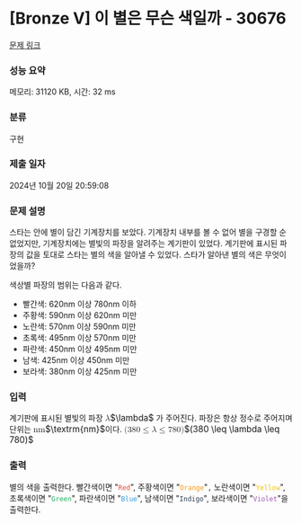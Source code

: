 # [Bronze V] 이 별은 무슨 색일까 - 30676 

[문제 링크](https://www.acmicpc.net/problem/30676) 

### 성능 요약

메모리: 31120 KB, 시간: 32 ms

### 분류

구현

### 제출 일자

2024년 10월 20일 20:59:08

### 문제 설명

<p>스타는 안에 별이 담긴 기계장치를 보았다. 기계장치 내부를 볼 수 없어 별을 구경할 순 없었지만, 기계장치에는 별빛의 파장을 알려주는 계기판이 있었다. 계기판에 표시된 파장의 값을 토대로 스타는 별의 색을 알아낼 수 있었다. 스타가 알아낸 별의 색은 무엇이었을까?</p>

<p>색상별 파장의 범위는 다음과 같다.</p>

<ul>
	<li>빨간색: 620nm 이상 780nm 이하</li>
	<li>주황색: 590nm 이상 620nm 미만</li>
	<li>노란색: 570nm 이상 590nm 미만</li>
	<li>초록색: 495nm 이상 570nm 미만</li>
	<li>파란색: 450nm 이상 495nm 미만</li>
	<li>남색: 425nm 이상 450nm 미만</li>
	<li>보라색: 380nm 이상 425nm 미만</li>
</ul>

### 입력 

 <p>계기판에 표시된 별빛의 파장 <mjx-container class="MathJax" jax="CHTML" style="font-size: 109%; position: relative;"><mjx-math class="MJX-TEX" aria-hidden="true"><mjx-mi class="mjx-i"><mjx-c class="mjx-c1D706 TEX-I"></mjx-c></mjx-mi></mjx-math><mjx-assistive-mml unselectable="on" display="inline"><math xmlns="http://www.w3.org/1998/Math/MathML"><mi>λ</mi></math></mjx-assistive-mml><span aria-hidden="true" class="no-mathjax mjx-copytext">$\lambda$</span></mjx-container> 가 주어진다. 파장은 항상 정수로 주어지며 단위는 <mjx-container class="MathJax" jax="CHTML" style="font-size: 109%; position: relative;"><mjx-math class="MJX-TEX" aria-hidden="true"><mjx-mtext class="mjx-n"><mjx-c class="mjx-c6E"></mjx-c><mjx-c class="mjx-c6D"></mjx-c></mjx-mtext></mjx-math><mjx-assistive-mml unselectable="on" display="inline"><math xmlns="http://www.w3.org/1998/Math/MathML"><mtext>nm</mtext></math></mjx-assistive-mml><span aria-hidden="true" class="no-mathjax mjx-copytext">$\textrm{nm}$</span></mjx-container>이다. <mjx-container class="MathJax" jax="CHTML" style="font-size: 109%; position: relative;"><mjx-math class="MJX-TEX" aria-hidden="true"><mjx-mo class="mjx-n"><mjx-c class="mjx-c28"></mjx-c></mjx-mo><mjx-mn class="mjx-n"><mjx-c class="mjx-c33"></mjx-c><mjx-c class="mjx-c38"></mjx-c><mjx-c class="mjx-c30"></mjx-c></mjx-mn><mjx-mo class="mjx-n" space="4"><mjx-c class="mjx-c2264"></mjx-c></mjx-mo><mjx-mi class="mjx-i" space="4"><mjx-c class="mjx-c1D706 TEX-I"></mjx-c></mjx-mi><mjx-mo class="mjx-n" space="4"><mjx-c class="mjx-c2264"></mjx-c></mjx-mo><mjx-mn class="mjx-n" space="4"><mjx-c class="mjx-c37"></mjx-c><mjx-c class="mjx-c38"></mjx-c><mjx-c class="mjx-c30"></mjx-c></mjx-mn><mjx-mo class="mjx-n"><mjx-c class="mjx-c29"></mjx-c></mjx-mo></mjx-math><mjx-assistive-mml unselectable="on" display="inline"><math xmlns="http://www.w3.org/1998/Math/MathML"><mo stretchy="false">(</mo><mn>380</mn><mo>≤</mo><mi>λ</mi><mo>≤</mo><mn>780</mn><mo stretchy="false">)</mo></math></mjx-assistive-mml><span aria-hidden="true" class="no-mathjax mjx-copytext">$(380 \leq \lambda \leq 780)$</span> </mjx-container></p>

### 출력 

 <p>별의 색을 출력한다. 빨간색이면 "<span style="color:#e74c3c;"><code>Red</code></span>", 주황색이면 "<span style="color:#f39c12;"><code>Orange</code></span>"<code>,</code> 노란색이면 "<span style="color:#f1c40f;"><code>Yellow</code></span>", 초록색이면 "<span style="color:#27ae60;"><code>Green</code></span>", 파란색이면 "<span style="color:#3498db;"><code>Blue</code></span>", 남색이면 "<span style="color:#2c3e50;"><code>Indigo</code></span>", 보라색이면 "<span style="color:#9b59b6;"><code>Violet</code></span>"을 출력한다.</p>

